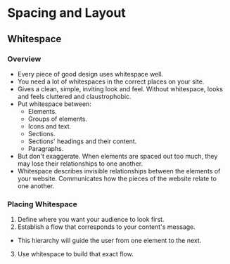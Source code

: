 # Spacing and Layout

## Whitespace

### Overview

- Every piece of good design uses whitespace well.
- You need a lot of whitespaces in the correct places on your site.
- Gives a clean, simple, inviting look and feel. Without whitespace, looks and feels cluttered and claustrophobic.
- Put whitespace between:
  - Elements.
  - Groups of elements.
  - Icons and text.
  - Sections.
  - Sections' headings and their content.
  - Paragraphs.
- But don't exaggerate. When elements are spaced out too much, they may lose their relationships to one another.
- Whitespace describes invisible relationships between the elements of your website. Communicates how the pieces of the website relate to one another.

### Placing Whitespace

1. Define where you want your audience to look first.
2. Establish a flow that corresponds to your content's message.
  - This hierarchy will guide the user from one element to the next.
3. Use whitespace to build that exact flow.